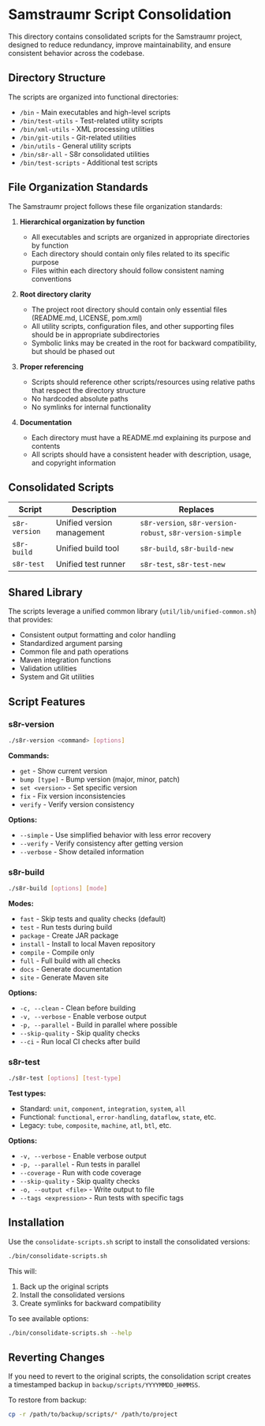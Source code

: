 # Samstraumr Script Consolidation

This directory contains consolidated scripts for the Samstraumr project, designed to reduce redundancy, improve maintainability, and ensure consistent behavior across the codebase.

## Directory Structure

The scripts are organized into functional directories:

- `/bin` - Main executables and high-level scripts
- `/bin/test-utils` - Test-related utility scripts
- `/bin/xml-utils` - XML processing utilities
- `/bin/git-utils` - Git-related utilities
- `/bin/utils` - General utility scripts
- `/bin/s8r-all` - S8r consolidated utilities
- `/bin/test-scripts` - Additional test scripts

## File Organization Standards

The Samstraumr project follows these file organization standards:

1. **Hierarchical organization by function**
   - All executables and scripts are organized in appropriate directories by function
   - Each directory should contain only files related to its specific purpose
   - Files within each directory should follow consistent naming conventions

2. **Root directory clarity**
   - The project root directory should contain only essential files (README.md, LICENSE, pom.xml)
   - All utility scripts, configuration files, and other supporting files should be in appropriate subdirectories
   - Symbolic links may be created in the root for backward compatibility, but should be phased out

3. **Proper referencing**
   - Scripts should reference other scripts/resources using relative paths that respect the directory structure
   - No hardcoded absolute paths
   - No symlinks for internal functionality

4. **Documentation**
   - Each directory must have a README.md explaining its purpose and contents
   - All scripts should have a consistent header with description, usage, and copyright information

## Consolidated Scripts

| Script                    | Description                                       | Replaces                                      |
|---------------------------|---------------------------------------------------|-----------------------------------------------|
| `s8r-version`             | Unified version management                        | `s8r-version`, `s8r-version-robust`, `s8r-version-simple` |
| `s8r-build`               | Unified build tool                                | `s8r-build`, `s8r-build-new`                  |
| `s8r-test`                | Unified test runner                               | `s8r-test`, `s8r-test-new`                    |

## Shared Library

The scripts leverage a unified common library (`util/lib/unified-common.sh`) that provides:

- Consistent output formatting and color handling
- Standardized argument parsing
- Common file and path operations
- Maven integration functions
- Validation utilities
- System and Git utilities

## Script Features

### s8r-version

```bash
./s8r-version <command> [options]
```

**Commands:**
- `get` - Show current version
- `bump [type]` - Bump version (major, minor, patch)
- `set <version>` - Set specific version
- `fix` - Fix version inconsistencies
- `verify` - Verify version consistency

**Options:**
- `--simple` - Use simplified behavior with less error recovery
- `--verify` - Verify consistency after getting version
- `--verbose` - Show detailed information

### s8r-build

```bash
./s8r-build [options] [mode]
```

**Modes:**
- `fast` - Skip tests and quality checks (default)
- `test` - Run tests during build
- `package` - Create JAR package
- `install` - Install to local Maven repository
- `compile` - Compile only
- `full` - Full build with all checks
- `docs` - Generate documentation
- `site` - Generate Maven site

**Options:**
- `-c, --clean` - Clean before building
- `-v, --verbose` - Enable verbose output
- `-p, --parallel` - Build in parallel where possible
- `--skip-quality` - Skip quality checks
- `--ci` - Run local CI checks after build

### s8r-test

```bash
./s8r-test [options] [test-type]
```

**Test types:**
- Standard: `unit`, `component`, `integration`, `system`, `all`
- Functional: `functional`, `error-handling`, `dataflow`, `state`, etc.
- Legacy: `tube`, `composite`, `machine`, `atl`, `btl`, etc.

**Options:**
- `-v, --verbose` - Enable verbose output
- `-p, --parallel` - Run tests in parallel
- `--coverage` - Run with code coverage
- `--skip-quality` - Skip quality checks
- `-o, --output <file>` - Write output to file
- `--tags <expression>` - Run tests with specific tags

## Installation

Use the `consolidate-scripts.sh` script to install the consolidated versions:

```bash
./bin/consolidate-scripts.sh
```

This will:
1. Back up the original scripts
2. Install the consolidated versions
3. Create symlinks for backward compatibility

To see available options:

```bash
./bin/consolidate-scripts.sh --help
```

## Reverting Changes

If you need to revert to the original scripts, the consolidation script creates a timestamped backup in `backup/scripts/YYYYMMDD_HHMMSS`.

To restore from backup:

```bash
cp -r /path/to/backup/scripts/* /path/to/project
```
